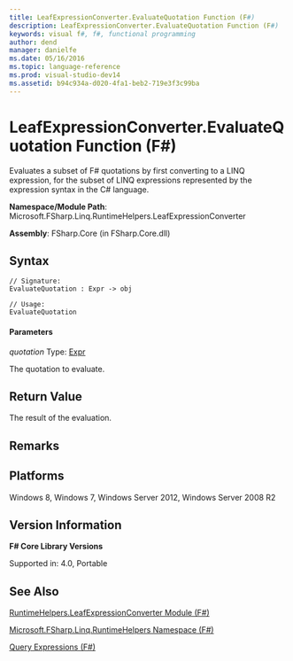 ```yaml
---
title: LeafExpressionConverter.EvaluateQuotation Function (F#)
description: LeafExpressionConverter.EvaluateQuotation Function (F#)
keywords: visual f#, f#, functional programming
author: dend
manager: danielfe
ms.date: 05/16/2016
ms.topic: language-reference
ms.prod: visual-studio-dev14
ms.assetid: b94c934a-d020-4fa1-beb2-719e3f3c99ba 
---
```


# LeafExpressionConverter.EvaluateQuotation Function (F#)

Evaluates a subset of F# quotations by first converting to a LINQ expression, for the subset of LINQ expressions represented by the expression syntax in the C# language.

**Namespace/Module Path**: Microsoft.FSharp.Linq.RuntimeHelpers.LeafExpressionConverter

**Assembly**: FSharp.Core (in FSharp.Core.dll)


## Syntax

```
// Signature:
EvaluateQuotation : Expr -> obj

// Usage:
EvaluateQuotation
```

#### Parameters
*quotation*
Type: [Expr](https://msdn.microsoft.com/library/ed6a2caf-69d4-45c2-ab97-e9b3be9bce65)


The quotation to evaluate.




## Return Value
The result of the evaluation.


## Remarks

## Platforms
Windows 8, Windows 7, Windows Server 2012, Windows Server 2008 R2


## Version Information
**F# Core Library Versions**

Supported in: 4.0, Portable




## See Also
[RuntimeHelpers.LeafExpressionConverter Module &#40;F&#35;&#41;](RuntimeHelpers.LeafExpressionConverter-Module-%5BFSharp%5D.md)

[Microsoft.FSharp.Linq.RuntimeHelpers Namespace &#40;F&#35;&#41;](Microsoft.FSharp.Linq.RuntimeHelpers-Namespace-%5BFSharp%5D.md)

[Query Expressions (F#)](https://msdn.microsoft.com/library/ff72235c-3ad8-4215-8679-2754484823db)

